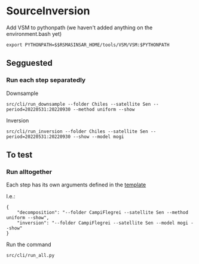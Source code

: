 # SourceInversion

Add VSM to pythonpath (we haven't added anything on the environment.bash yet)
```
export PYTHONPATH=$$RSMASINSAR_HOME/tools/VSM/VSM:$PYTHONPATH
```

## Segguested
### Run each step separatedly

Downsample
```
src/cli/run_downsample --folder Chiles --satellite Sen --period=20220531:20220930 --method uniform --show
```

Inversion
```
src/cli/run_inversion --folder Chiles --satellite Sen --period=20220531:20220930 --show --model mogi
```

## To test
### Run alltogether

Each step has its own arguments defined in the [template](template.json)

I.e.:
```
{
    "decomposition": "--folder CampiFlegrei --satellite Sen --method uniform --show",
    "inversion": "--folder CampiFlegrei --satellite Sen --model mogi --show"
}
```
Run the command

```
src/cli/run_all.py
```
